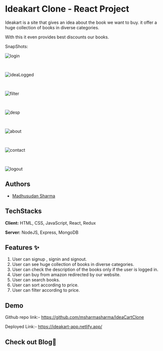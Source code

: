 # Ideakart Clone - React Project

Ideakart is a site that gives an idea about the book we want to buy. it offer a huge collection of books in diverse categories.

With this it even provides best discounts our books.

SnapShots:


![login](https://user-images.githubusercontent.com/60216125/194519840-449c2c58-fdd0-4e6e-8e34-f2a4ab2ca51e.png)

<br/>

![ideaLogged](https://user-images.githubusercontent.com/60216125/194518063-a8e9f51f-30b4-4669-bf3c-e2cfbea8a5c6.png)

<br/>


![filter](https://user-images.githubusercontent.com/60216125/194520504-aabe40c0-5504-472d-b7b7-a9e3897f982b.png)

<br/>

![desp](https://user-images.githubusercontent.com/60216125/194520364-2dd004ab-fce2-469b-9681-958021793c00.png)


<br/>

![about](https://user-images.githubusercontent.com/60216125/194520404-2799af76-e887-43bf-ae32-f6a2919583b4.png)


<br/>

![contact](https://user-images.githubusercontent.com/60216125/194520439-cc0313e9-1796-48c7-8fdf-036ad662b034.png)

<br/>


![logout](https://user-images.githubusercontent.com/60216125/194520563-5432f89f-2795-43c5-90dd-fd102d1909a4.png)



## Authors

- [Madhusudan Sharma](https://github.com/msharmasharma)


## TechStacks

**Client:** HTML, CSS, JavaScript, React, Redux

**Server:** NodeJS, Express, MongoDB

## Features ✨

1. User can signup , signin and signout.
2. User can see huge collection of books in diverse categories.
3. User can check the description of the books only if the user is logged in.
4. User can buy from amazon redirected by our website.
5. User can search books.
6. User can sort according to price.
7. User can filter according to price.



## Demo

Github repo link:-  https://github.com/msharmasharma/IdeaCartClone

Deployed Link:-  https://ideakart-app.netlify.app/

## Check out Blog🎥

